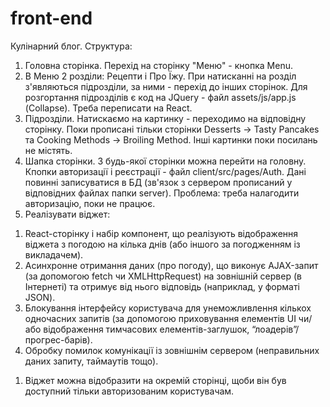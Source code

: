 # front-end
Кулінарний блог.
Структура:
1. Головна сторінка. Перехід на сторінку "Меню" - кнопка Menu.
2. В Меню 2 розділи: Рецепти і Про Їжу. При натисканні на розділ з'являються підрозділи, за ними - перехід до інших сторінок. 
Для розгортання підрозділів є код на JQuery - файл assets/js/app.js (Сollapse). Треба переписати на React.
3. Підрозділи. Натискаємо на картинку - переходимо на відповідну сторінку. Поки прописані тільки сторінки Desserts -> Tasty Pancakes та Cooking Methods -> Broiling Method.
Інші картинки поки посилань не містять.
4. Шапка сторінки. З будь-якої сторінки можна перейти на головну. Кпопки авторизації і реєстрації - файл client/src/pages/Auth. 
Дані повинні записуватися в БД (зв'язок з сервером прописаний у відповідних файлах папки server). Проблема: треба налагодити авторизацію, поки не працює.
5. Реалізувати віджет:
1) React-сторінку і набір компонент, що реалізують відображення віджета з погодою на кілька днів (або іншого за погодженням із викладачем).
2) Асинхронне отримання даних (про погоду), що виконує AJAX-запит (за допомогою fetch чи XMLHttpRequest) на зовнішній сервер (в Інтернеті) та отримує від нього відповідь (наприклад, у форматі JSON).
3) Блокування інтерфейсу користувача для унеможливлення кількох одночасних запитів (за допомогою приховування елементів UI чи/або відображення тимчасових елементів-заглушок, “лоадерів”/прогрес-барів).
4) Обробку помилок комунікації із зовнішнім сервером (неправильних даних запиту, таймаутів тощо). 
1. Віджет можна відобразити на окремій сторінці, щоби він був доступний тільки авторизованим користувачам.
